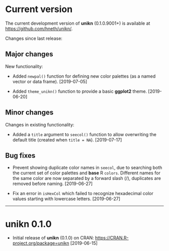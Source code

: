 
# Current version 

The current development version of **unikn** (0.1.0.9001+) is available at <https://github.com/hneth/unikn/>. 

Changes since last release: 


## Major changes 

New functionality: 

- Added `newpal()` function for defining new color palettes (as a named vector or data frame). [2019-07-05]

- Added `theme_unikn()` function to provide a basic **ggplot2** theme. [2019-06-20]


## Minor changes

Changes in existing functionality: 

- Added a `title` argument to `seecol()` function to allow overwriting the default title (created when `title = NA`). [2019-07-17]


## Bug fixes 

- Prevent showing duplicate color names in `seecol`, due to searching both the current set of color palettes and **base** R `colors`. Different names for the same color are now separated by a forward slash (/), duplicates are removed before naming. [2019-06-27]

- Fix an error in `isHexCol` which failed to recognize hexadecimal color values starting with lowercase letters.  [2019-06-27]

---------- 

# unikn 0.1.0

- Initial release of **unikn** (0.1.0) on CRAN: <https://CRAN.R-project.org/package=unikn> [2019-06-15] 

<!-- eof -->